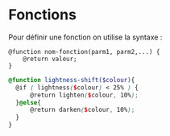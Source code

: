 # Fonctions

Pour définir une fonction on utilise la syntaxe :

```
@function nom-fonction(parm1, parm2,...) { 
	@return valeur;
}
```

```scss
@function lightness-shift($colour){
  @if ( lightness($colour) < 25% ) {
      @return lighten($colour, 10%);
  }@else{
      @return darken($colour, 10%);
  }
}
```

